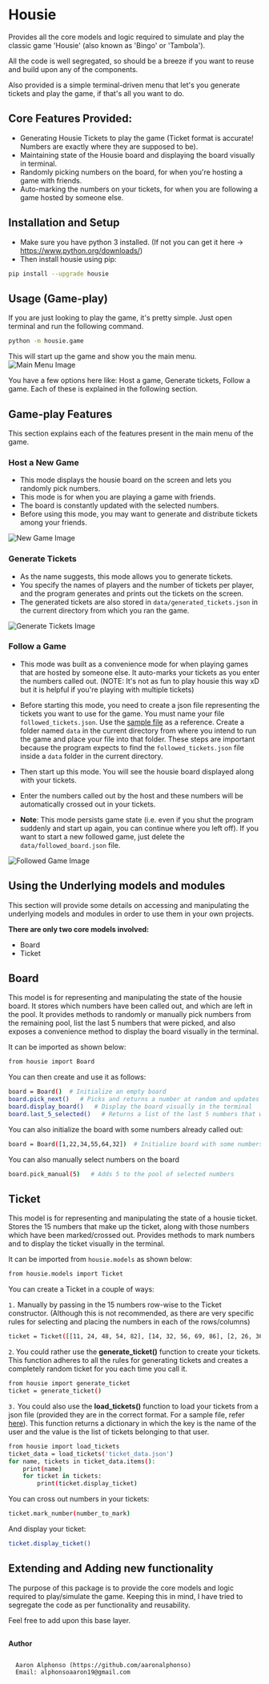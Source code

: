 # Housie
Provides all the core models and logic required to simulate and play the classic game 'Housie' (also known as 'Bingo' or 'Tambola'). 

All the code is well segregated, so should be a breeze if you want to
reuse and build upon any of the components.
 
Also provided is a simple terminal-driven menu that let's you generate tickets and play the game, 
if that's all you want to do.


## Core Features Provided:

* Generating Housie Tickets to play the game (Ticket format is accurate! Numbers are exactly where they are supposed to be).
* Maintaining state of the Housie board and displaying the board visually in terminal.
* Randomly picking numbers on the board, for when you're hosting a game with friends.
* Auto-marking the numbers on your tickets, for when you are following a game hosted by someone else.


## Installation and Setup

* Make sure you have python 3 installed. (If not you can get it here -> https://www.python.org/downloads/)  
* Then install housie using pip:
```bash
pip install --upgrade housie
```

## Usage (Game-play)

If you are just looking to play the game, it's pretty simple. Just open terminal and run the following command.

```bash
python -m housie.game
```
This will start up the game and show you the main menu. 
![Main Menu Image](images/main_menu.png)

You have a few options here like: Host a game, Generate tickets, Follow a game.
Each of these is explained in the following section.


## Game-play Features 
This section explains each of the features present in the main menu of the game.

### Host a New Game 
* This mode displays the housie board on the screen and lets you randomly pick numbers.
* This mode is for when you are playing a game with friends. 
* The board is constantly updated with the selected numbers. 
* Before using this mode, you may want to generate 
and distribute tickets among your friends. 

![New Game Image](images/new_game3.png)


### Generate Tickets
* As the name suggests, this mode allows you to generate tickets. 
* You specify the names of players and the number of tickets per player, and the program generates and prints 
out the tickets on the screen.
* The generated tickets are also stored in `data/generated_tickets.json` in the current directory from 
which you ran the game.

![Generate Tickets Image](images/generate_tickets.png)

### Follow a Game
* This mode was built as a convenience mode for when playing games that are hosted by someone else. 
It auto-marks your tickets as you enter the numbers called out. (NOTE: It's not as fun to play housie this way xD but 
it is helpful if you're playing with multiple tickets)
* Before starting this mode, you need to create a json file representing the tickets you want to use for the game. 
You must name your file `followed_tickets.json`. Use the [sample file](src/data/followed_tickets.example.json) as a 
reference. Create a folder named `data` in the current directory from where you intend to run the game and place your 
file into that folder. These steps are important because
the program expects to find the `followed_tickets.json` file inside a `data` folder in the current directory.
 
* Then start up this mode. You will see the housie board displayed along with your tickets.
* Enter the numbers called out by the host and these numbers will be automatically crossed out in your tickets.
* **Note**: This mode persists game state (i.e. even if you shut the program suddenly and start up again, you can 
continue where you left off). If you want to start a new followed game, just delete the `data/followed_board.json` file.

![Followed Game Image](images/followed_game_2.png)


## Using the Underlying models and modules
This section will provide some details on accessing and manipulating the underlying models and modules in 
order to use them in your own projects. 

**There are only two core models involved:**
* Board
* Ticket

## Board
This model is for representing and manipulating the state of the housie board. It stores which numbers have been called 
out, and which are left in the pool. It provides methods to randomly or manually pick numbers from the remaining pool, 
list the last 5 numbers that were picked, and also exposes a convenience method to display the board visually in the 
terminal.

It can be imported as shown below:
```bash
from housie import Board
```
You can then create and use it as follows:
```bash
board = Board()  # Initialize an empty board
board.pick_next()   # Picks and returns a number at random and updates the state of the board
board.display_board()   # Display the board visually in the terminal
board.last_5_selected()   # Returns a list of the last 5 numbers that were selected
```
You can also initialize the board with some numbers already called out:
```bash
board = Board([1,22,34,55,64,32])  # Initialize board with some numbers called out
```
You can also manually select numbers on the board
```bash
board.pick_manual(5)   # Adds 5 to the pool of selected numbers
```

## Ticket
This model is for representing and manipulating the state of a housie ticket. Stores the 15 numbers that make up 
the ticket, along with those numbers which have been marked/crossed out. Provides methods to mark numbers and 
to display the ticket visually in the terminal.

It can be imported from `housie.models` as shown below:
```bash
from housie.models import Ticket
```
You can create a Ticket in a couple of ways:

`1.` Manually by passing in the 15 numbers row-wise to the Ticket constructor. (Although this is not recommended, as 
there are very specific rules for selecting and placing the numbers in each of the rows/columns) 
```bash
ticket = Ticket([[11, 24, 48, 54, 82], [14, 32, 56, 69, 86], [2, 26, 36, 59, 73]])
```
`2`. You could rather use the **generate_ticket()** function to create your tickets. This function adheres
to all the rules for generating tickets and creates a completely random ticket for you each time you call it.
```bash
from housie import generate_ticket
ticket = generate_ticket()
```
`3.` You could also use the **load_tickets()** function to load your tickets from a json file (provided they are in the 
correct format. For a sample file, refer [here](src/data/followed_tickets.example.json)). This function returns a 
dictionary in which the key is the name of the user and the value is the list of tickets belonging to that user.
```bash
from housie import load_tickets
ticket_data = load_tickets('ticket_data.json')
for name, tickets in ticket_data.items():
    print(name)
    for ticket in tickets:
        print(ticket.display_ticket)
```

You can cross out numbers in your tickets:
```bash
ticket.mark_number(number_to_mark)
```

And display your ticket:
```bash
ticket.display_ticket()
```


## Extending and Adding new functionality
The purpose of this package is to provide the core models and logic required to play/simulate the game. 
Keeping this in mind, I have tried to segregate the code as per functionality and reusability. 

Feel free to add upon this base layer.
##

**Author**

```

  Aaron Alphonso (https://github.com/aaronalphonso)
  Email: alphonsoaaron19@gmail.com
  
``` 
